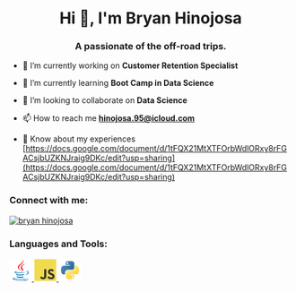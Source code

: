 <h1 align="center">Hi 👋, I'm Bryan Hinojosa</h1>
<h3 align="center">A passionate of the off-road trips.</h3>

- 🔭 I’m currently working on **Customer Retention Specialist**

- 🌱 I’m currently learning **Boot Camp in Data Science**

- 👯 I’m looking to collaborate on **Data Science**

- 📫 How to reach me **hinojosa.95@icloud.com**

- 📄 Know about my experiences [https://docs.google.com/document/d/1tFQX21MtXTFOrbWdlORxy8rFGACsjbUZKNJraig9DKc/edit?usp=sharing](https://docs.google.com/document/d/1tFQX21MtXTFOrbWdlORxy8rFGACsjbUZKNJraig9DKc/edit?usp=sharing)

<h3 align="left">Connect with me:</h3>
<p align="left">
<a href="https://linkedin.com/in/bryan hinojosa" target="blank"><img align="center" src="https://raw.githubusercontent.com/rahuldkjain/github-profile-readme-generator/master/src/images/icons/Social/linked-in-alt.svg" alt="bryan hinojosa" height="30" width="40" /></a>
</p>

<h3 align="left">Languages and Tools:</h3>
<p align="left"> <a href="https://www.java.com" target="_blank" rel="noreferrer"> <img src="https://raw.githubusercontent.com/devicons/devicon/master/icons/java/java-original.svg" alt="java" width="40" height="40"/> </a> <a href="https://developer.mozilla.org/en-US/docs/Web/JavaScript" target="_blank" rel="noreferrer"> <img src="https://raw.githubusercontent.com/devicons/devicon/master/icons/javascript/javascript-original.svg" alt="javascript" width="40" height="40"/> </a> <a href="https://www.python.org" target="_blank" rel="noreferrer"> <img src="https://raw.githubusercontent.com/devicons/devicon/master/icons/python/python-original.svg" alt="python" width="40" height="40"/> </a> </p>
